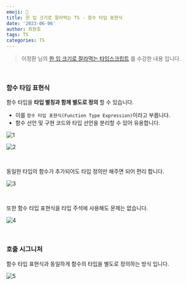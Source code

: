 ```yaml
---
emoji: 📖
title: 한 입 크기로 잘라먹는 TS - 함수 타입 표현식
date: '2023-06-06'
author: 최현호
tags: TS
categories: TS
---
```


> 이정환 님의 [한 입 크기로 잘라먹는 타입스크립트](https://www.inflearn.com/course/%ED%95%9C%EC%9E%85-%ED%81%AC%EA%B8%B0-%ED%83%80%EC%9E%85%EC%8A%A4%ED%81%AC%EB%A6%BD%ED%8A%B8/) 를 수강한 내용 입니다.

<br>

### 함수 타입 표현식

함수 타입을 **타입 별칭과 함께 별도로 정의** 할 수 있습니다.

- 이를 `함수 타입 표현식(Function Type Expression)`이라고 부릅니다.
- 함수 선언 및 구현 코드와 타입 선언을 분리할 수 있어 유용합니다.

![1](https://github.com/Choi-HyunHo/hyunho-gatsby-blog/assets/87301268/0c3cb460-c798-42ef-9800-5a3ef821ebd4)

![2](https://github.com/Choi-HyunHo/hyunho-gatsby-blog/assets/87301268/6071c85a-d7e3-4bb0-b4ed-e2256dfc5718)

<br>

동일한 타입의 함수가 추가되어도 타입 정의만 해주면 되어 편리 합니다.

![3](https://github.com/Choi-HyunHo/hyunho-gatsby-blog/assets/87301268/7b10b07d-1b6e-4626-bc22-886b69227e23)

<br>

또한 함수 타입 표현식을 타입 주석에 사용해도 문제는 없습니다.

![4](https://github.com/Choi-HyunHo/hyunho-gatsby-blog/assets/87301268/e1643105-4b32-4a53-96ff-91f19e20e650)

<br>

### 호출 시그니처

함수 타입 표현식과 동일하게 함수의 타입을 별도로 정의하는 방식 입니다.

![5](https://github.com/Choi-HyunHo/hyunho-gatsby-blog/assets/87301268/55d11dee-5664-4058-8de7-7bc370bc25ca)

<br>

```toc

```
